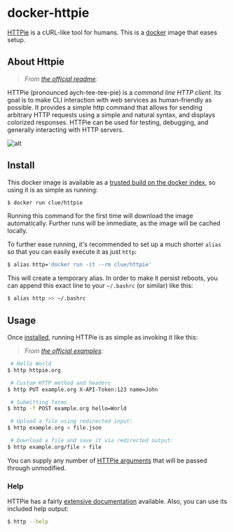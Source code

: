 # docker-httpie

[HTTPie](http://httpie.org) is a cURL-like tool for humans.
This is a [docker](https://www.docker.io) image that eases setup.

## About Httpie

> *From [the official readme](https://github.com/jakubroztocil/httpie#readme):*

HTTPie (pronounced aych-tee-tee-pie) is a *command line HTTP client*.
Its goal is to make CLI interaction with web services as human-friendly as possible.
It provides a simple http command that allows for sending arbitrary HTTP requests using a simple and natural syntax,
and displays colorized responses. HTTPie can be used for testing, debugging, and generally interacting with HTTP servers.

![alt](https://github.com/jakubroztocil/httpie/raw/master/httpie.png)

## Install

This docker image is available as a [trusted build on the docker index](https://index.docker.io/u/clue/httpie/),
so using it is as simple as running:

```bash
$ docker run clue/httpie
```

Running this command for the first time will download the image automatically.
Further runs will be immediate, as the image will be cached locally.

To further ease running, it's recommended to set up a much shorter `alias`
so that you can easily execute it as just `http`:

```bash
$ alias http='docker run -it --rm clue/httpie'
```

This will create a temporary alias. In order to make it persist reboots,
you can append this exact line to your `~/.bashrc` (or similar) like this:

```bash
$ alias http >> ~/.bashrc
```

## Usage

Once [installed](#install), running HTTPie is as simple as invoking it like this:

> *From [the official examples](https://github.com/jakubroztocil/httpie#examples):*

```bash
 # Hello World
$ http httpie.org

 # Custom HTTP method and headers
$ http PUT example.org X-API-Token:123 name=John

 # Submitting forms
$ http -f POST example.org hello=World

 # Upload a file using redirected input:
$ http example.org < file.json

 # Download a file and save it via redirected output:
$ http example.org/file > file
```

You can supply any number of [HTTPie arguments](https://github.com/jakubroztocil/httpie#readme)
that will be passed through unmodified.

### Help

HTTPie has a fairly [extensive documentation](https://github.com/jakubroztocil/httpie#readme) available.
Also, you can use its included help output:

```bash
$ http --help
```
